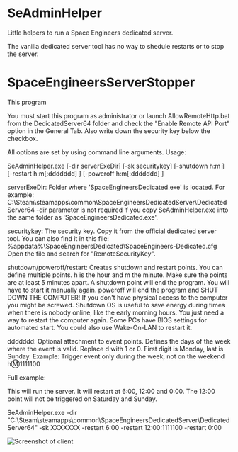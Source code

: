 # SeAdminHelper
Little helpers to run a Space Engineers dedicated server.

The vanilla dedicated server tool has no way to shedule restarts or to stop the server.

# SpaceEngineersServerStopper

This program 

You must start this program as administrator or launch AllowRemoteHttp.bat from the DedicatedServer64 folder and check the "Enable Remote API Port" option in the General Tab. Also write down the security key below the checkbox.

All options are set by using command line arguments. Usage:

SeAdminHelper.exe \[\-dir serverExeDir\] \[\-sk securitykey\] \[\-shutdown h:m \] \[\-restart h:m[\:ddddddd\] \] \[\-poweroff h:m[\:ddddddd\] \]

serverExeDir: 
Folder where 'SpaceEngineersDedicated.exe' is located. For example:
C:\Steam\steamapps\common\SpaceEngineersDedicatedServer\DedicatedServer64
-dir parameter is not required if you copy SeAdminHelper.exe into the same folder as 'SpaceEngineersDedicated.exe'.

securitykey: 
The security key. Copy it from the official dedicated server tool.
You can also find it in this file:
%appdata%\SpaceEngineersDedicated\SpaceEngineers\-Dedicated.cfg
Open the file and search for "RemoteSecurityKey".

shutdown/poweroff/restart:
Creates shutdown and restart points. You can define multiple points.
h is the hour and m the minute. Make sure the points are at least 5 minutes apart.
A shutdown point will end the program. You will have to start it manually again.
poweroff will end the program and SHUT DOWN THE COMPUTER\! If you don't have physical access to the computer you might be screwed.
Shutdown OS is useful to save energy during times when there is nobody online, like the early morning hours. You just need a way to restart the computer again. Some PCs have BIOS settings for automated start. You could also use Wake-On-LAN to restart it.

ddddddd:
Optional attachment to event points. Defines the days of the week where the event is valid. Replace d with 1 or 0. First digit is Monday, last is Sunday.
Example: Trigger event only during the week, not on the weekend
h:m:1111100

Full example:

This will run the server. It will restart at 6:00, 12:00 and 0:00. The 12:00 point will not be triggered on Saturday and Sunday.

SeAdminHelper.exe -dir "C:\Steam\steamapps\common\SpaceEngineersDedicatedServer\DedicatedServer64" \-sk XXXXXXX \-restart 6:00 \-restart 12:00:1111100 \-restart 0:00

![Screenshot of client](Screenshot/screenshot1.png)
